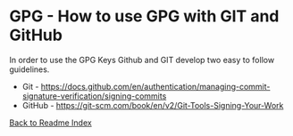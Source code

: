 # GPG - How to use GPG with GIT and GitHub

In order to use the GPG Keys Github and GIT develop two easy to follow guidelines.

- Git - <https://docs.github.com/en/authentication/managing-commit-signature-verification/signing-commits>
- GitHub - <https://git-scm.com/book/en/v2/Git-Tools-Signing-Your-Work>

[Back to Readme Index](../README.md)
